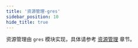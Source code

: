 ```yaml
---
title: '资源管理-gres'
sidebar_position: 10
hide_title: true
---
```


资源管理由 `gres` 模块实现，具体请参考 [资源管理](output/goframe-v2.5-md/核心组件/资源管理) 章节。